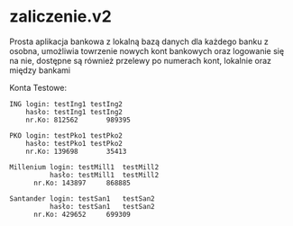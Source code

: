 # zaliczenie.v2

Prosta aplikacja bankowa z lokalną bazą danych dla każdego banku z osobna, umożliwia towrzenie nowych kont bankowych oraz logowanie się na nie,
dostępne są również przelewy po numerach kont, lokalnie oraz między bankami 

Konta Testowe:

	ING login: testIng1	testIng2
	    hasło: testIng1	testIng2
	    nr.Ko: 812562       989395

	PKO login: testPko1	testPko2
	    hasło: testPko1	testPko2
	    nr.Ko: 139698       35413

	Millenium login: testMill1	testMill2
	    	  hasło: testMill1	testMill2
 		  nr.Ko: 143897		868885

	Santander login: testSan1	testSan2
	    	  hasło: testSan1	testSan2
		  nr.Ko: 429652		699309
